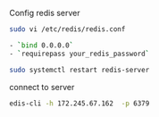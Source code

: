 
Config redis server

```bash
sudo vi /etc/redis/redis.conf

- `bind 0.0.0.0`
- `requirepass your_redis_password`

sudo systemctl restart redis-server

```



connect to server
```bash
edis-cli -h 172.245.67.162  -p 6379
```


